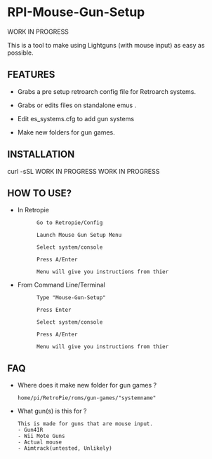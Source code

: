 # RPI-Mouse-Gun-Setup
WORK IN PROGRESS

This is a tool to make using Lightguns (with mouse input) as easy as possible.

## FEATURES 

- Grabs a pre setup retroarch config file for Retroarch systems.

- Grabs or edits files on standalone emus .

- Edit es_systems.cfg to add gun systems

- Make new folders for gun games. 

## INSTALLATION

curl -sSL WORK IN PROGRESS WORK IN PROGRESS

## HOW TO USE?

- In Retropie

            Go to Retropie/Config

            Launch Mouse Gun Setup Menu 

            Select system/console

            Press A/Enter

            Menu will give you instructions from thier
            
- From Command Line/Terminal

            Type "Mouse-Gun-Setup" 
            
            Press Enter
            
            Select system/console

            Press A/Enter

            Menu will give you instructions from thier

## FAQ

- Where does it make new folder for gun games ?
      
      home/pi/RetroPie/roms/gun-games/"systemname"
       
- What gun(s) is this for ?
      
      This is made for guns that are mouse input. 
      - Gun4IR
      - Wii Mote Guns
      - Actual mouse
      - Aimtrack(untested, Unlikely)

